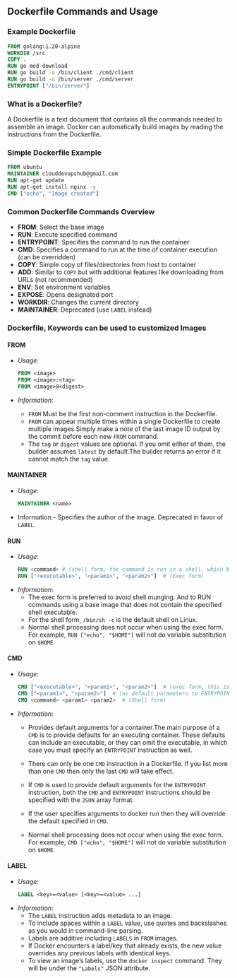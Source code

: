 
## Dockerfile Commands and Usage

### Example Dockerfile
```dockerfile
FROM golang:1.20-alpine
WORKDIR /src
COPY .
RUN go mod download
RUN go build -o /bin/client ./cmd/client
RUN go build -o /bin/server ./cmd/server
ENTRYPOINT ["/bin/server"]
```


### What is a Dockerfile?
A Dockerfile is a text document that contains all the commands needed to assemble an image. Docker can automatically build images by reading the instructions from the Dockerfile.

### Simple Dockerfile Example
```dockerfile
FROM ubuntu
MAINTAINER clouddevopshub@gmail.com
RUN apt-get update
RUN apt-get install nginx -y
CMD ["echo", "Image created"]
```

### Common Dockerfile Commands Overview

- **FROM**: Select the base image
- **RUN**: Execute specified command
- **ENTRYPOINT**: Specifies the command to run the container
- **CMD**: Specifies a command to run at the time of container execution (can be overridden)
- **COPY**: Simple copy of files/directories from host to container
- **ADD**: Similar to `COPY` but with additional features like downloading from URLs (not recommended)
- **ENV**: Set environment variables
- **EXPOSE**: Opens designated port
- **WORKDIR**: Changes the current directory
- **MAINTAINER**: Deprecated (use `LABEL` instead)

### Dockerfile, Keywords can be used to customized Images

#### **FROM**
- *Usage*:
    ```dockerfile
    FROM <image>
    FROM <image>:<tag>
    FROM <image>@<digest>
    ```

- *Information*:
    - `FROM` Must be the first non-comment instruction in the Dockerfile.
    - `FROM` can appear multiple times within a single Dockerfile to create multiple images.Simply make a note of the last image ID output by the commit before each new `FROM` command.
    - The `tag` or `digest` values are optional. If you omit either of them, the builder assumes `latest` by default.The builder returns an error if it cannot match the `tag` value.

#### **MAINTAINER**
- *Usage*:
    ```dockerfile
    MAINTAINER <name>
    ```
- Information:- Specifies the author of the image. Deprecated in favor of `LABEL`.

#### **RUN**
- *Usage*:
    ```dockerfile
    RUN <command> # (shell form, the command is run in a shell, which by default is /bin/sh -c on Linux or cmd/S/C on Windows)
    RUN ["<executable>", "<param1>", "<param2>"]  # (Exec form)
    ```
- *Information*:
    - The exec form is preferred to avoid shell munging. And to RUN commands using a base image that does not contain the specified shell executable.
    - For the shell form, `/bin/sh -c` is the default shell on Linux.
    - Normal shell processing does not occur when using the exec form. For example, `RUN ["echo", "$HOME"]` will not do variable substitution on `$HOME`.

#### **CMD**
- *Usage*:
    ```dockerfile
    CMD ["<executable>", "<param1>", "<param2>"]  # (exec form, this is the preferred form)
    CMD ["<param1>", "<param2>"]  # (as default parameters to ENTRYPOINT)
    CMD <command> <param1> <param2>  # (Shell form)
    ```
- *Information*:
    - Provides default arguments for a container.The main purpose of a `CMD` is to provide defaults for an executing container. These defaults can include an executable, or they can omit the executable, in which case you must specify an `ENTRYPOINT` instruction as well.

    - There can only be one `CMD` instruction in a Dockerfile. If you list more than one `CMD` then only the last `CMD` will take effect.

    - If `CMD` is used to provide default arguments for the `ENTRYPOINT` instruction, both the `CMD` and `ENTRYPOINT` instructions should be specified with the `JSON` array format.

    - If the user specifies arguments to docker run then they will override the default specified in `CMD`.

    - Normal shell processing does not occur when using the exec form. For example, `CMD ["echo", "$HOME"]` will not do variable substitution on `$HOME`.

#### **LABEL**
- *Usage*:
    ```dockerfile
    LABEL <key>=<value> [<key>=<value> ...]
    ```
- *Information*:
    - The `LABEL` instruction adds metadata to an image.
    - To include spaces within a `LABEL` value, use quotes and backslashes as you would in command-line parsing.
    - Labels are additive including `LABELS` in `FROM` images.
    - If Docker encounters a label/key that already exists, the new value overrides any previous labels with identical keys.
    - To view an image’s labels, use the `docker inspect` command. They will be under the `"Labels"` JSON attribute.
